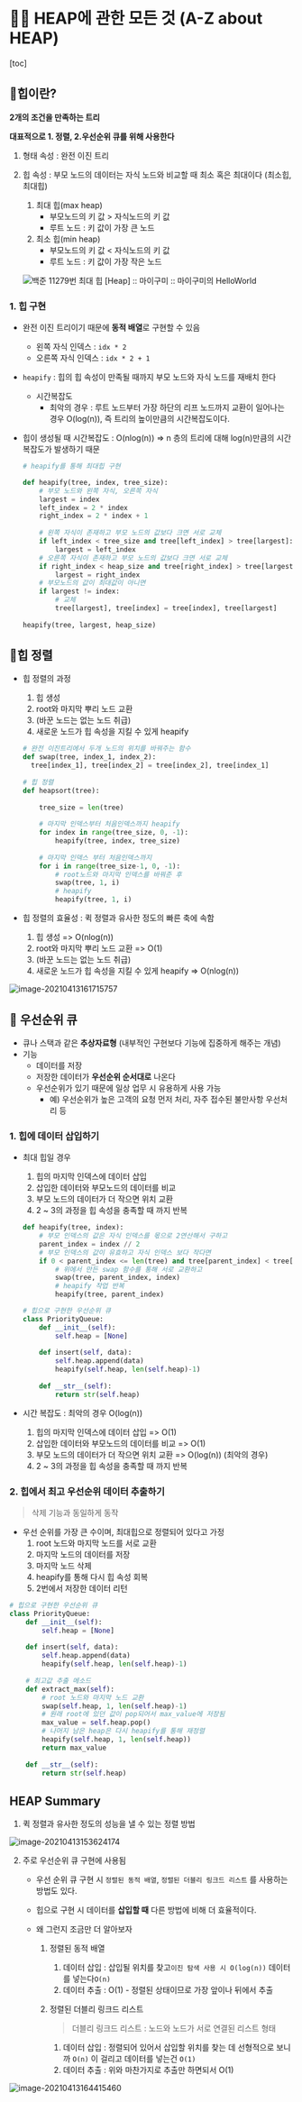 # 🧡🍯 HEAP에 관한 모든 것 (A-Z about HEAP)

[toc]

## 🌳힙이란?

**2개의 조건을 만족하는 트리**

**대표적으로 1. 정렬, 2.우선순위 큐를 위해 사용한다**

1. 형태 속성 : 완전 이진 트리 

2. 힙 속성 : 부모 노드의 데이터는 자식 노드와 비교할 때 최소 혹은 최대이다 (최소힙, 최대힙) 

   1. 최대 힙(max heap)
      - 부모노드의 키 값 > 자식노드의 키 값
      - 루트 노드 : 키 값이 가장 큰 노드
   2. 최소 힙(min heap)
      - 부모노드의 키 값 < 자식노드의 키 값
      - 루트 노드 : 키 값이 가장 작은 노드 

   ![백준 11279번 최대 힙 [Heap] :: 마이구미 :: 마이구미의 HelloWorld](https://t1.daumcdn.net/cfile/tistory/25335F4357A4226509)



### 1. 힙 구현

- 완전 이진 트리이기 때문에 **동적 배열**로 구현할 수 있음

  - 왼쪽 자식 인덱스 : `idx * 2`
  - 오른쪽 자식 인덱스 : `idx * 2 + 1`

- `heapify` : 힙의 힙 속성이 만족될 때까지 부모 노드와 자식 노드를 재배치 한다

  - 시간복잡도
    - 최악의 경우 : 루트 노드부터 가장 하단의 리프 노드까지 교환이 일어나는 경우 O(log(n)), 즉 트리의 높이만큼의 시간복잡도이다.

- 힙이 생성될 때 시간복잡도 : O(nlog(n)) => n 층의 트리에 대해 log(n)만큼의 시간복잡도가 발생하기 때문 

  ```python
  # heapify를 통해 최대힙 구현
  
  def heapify(tree, index, tree_size):
      # 부모 노드와 왼쪽 자식, 오른쪽 자식
      largest = index
      left_index = 2 * index 
      right_index = 2 * index + 1
      
      # 왼쪽 자식이 존재하고 부모 노드의 값보다 크면 서로 교체
      if left_index < tree_size and tree[left_index] > tree[largest]:
          largest = left_index
      # 오른쪽 자식이 존재하고 부모 노드의 값보다 크면 서로 교체
      if right_index < heap_size and tree[right_index] > tree[largest]:
          largest = right_index
      # 부모노드의 값이 최대값이 아니면
      if largest != index:
          # 교체
          tree[largest], tree[index] = tree[index], tree[largest]
          
  heapify(tree, largest, heap_size)
  ```



## 📌힙 정렬

- 힙 정렬의 과정

  1. 힙 생성
  2. root와 마지막 뿌리 노드 교환
  3. (바꾼 노드는 없는 노드 취급)
  4. 새로운 노드가 힙 속성을 지킬 수 있게 heapify

  ```python
  # 완전 이진트리에서 두개 노드의 위치를 바꿔주는 함수
  def swap(tree, index_1, index_2):
  	tree[index_1], tree[index_2] = tree[index_2], tree[index_1]
      
  # 힙 정렬
  def heapsort(tree):
      
      tree_size = len(tree)
      
      # 마지막 인덱스부터 처음인덱스까지 heapify
      for index in range(tree_size, 0, -1):
          heapify(tree, index, tree_size)
      
      # 마지막 인덱스 부터 처음인덱스까지 
      for i in range(tree_size-1, 0, -1):
          # root노드와 마지막 인덱스를 바꿔준 후
          swap(tree, 1, i)
          # heapify
          heapify(tree, 1, i)
  ```




- 힙 정렬의 효율성 : 퀵 정렬과 유사한 정도의 빠른 축에 속함
  1. 힙 생성  => O(nlog(n))
  2. root와 마지막 뿌리 노드 교환 => O(1)
  3. (바꾼 노드는 없는 노드 취급) 
  4. 새로운 노드가 힙 속성을 지킬 수 있게 heapify => O(nlog(n))

![image-20210413161715757](C:\Users\leejo\AppData\Roaming\Typora\typora-user-images\image-20210413161715757.png)





## 📌 우선순위 큐

- 큐나 스택과 같은 **추상자료형** (내부적인 구현보다 기능에 집중하게 해주는 개념)
- 기능 
  - 데이터를 저장
  - 저장한 데이터가 **우선순위 순서대로** 나온다
  - 우선순위가 있기 때문에 일상 업무 시 유용하게 사용 가능 
    - 예)  우선순위가 높은 고객의 요청 먼저 처리, 자주 접수된 불만사항 우선처리 등 



### 1. 힙에 데이터 삽입하기 

- 최대 힙일 경우 

    1. 힙의 마지막 인덱스에 데이터 삽입
    2. 삽입한 데이터와 부모노드의 데이터를 비교
    3. 부모 노드의 데이터가 더 작으면 위치 교환
    4. 2 ~ 3의 과정을 힙 속성을 충족할 때 까지 반복
    
    
    
    ```python
    def heapify(tree, index):
        # 부모 인덱스의 값은 자식 인덱스를 몫으로 2연산해서 구하고
        parent_index = index // 2
        # 부모 인덱스의 값이 유효하고 자식 인덱스 보다 작다면
        if 0 < parent_index <= len(tree) and tree[parent_index] < tree[index]:
            # 위에서 만든 swap 함수를 통해 서로 교환하고 
            swap(tree, parent_index, index)
            # heapify 작업 반복
            heapify(tree, parent_index)
    
    # 힙으로 구현한 우선순위 큐 
    class PriorityQueue:
        def __init__(self):
            self.heap = [None]
            
        def insert(self, data):
            self.heap.append(data)
            heapify(self.heap, len(self.heap)-1)
            
        def __str__(self):
            return str(self.heap)
    ```



- 시간 복잡도 : 최악의 경우 O(log(n))

    1. 힙의 마지막 인덱스에 데이터 삽입  => O(1)
    2. 삽입한 데이터와 부모노드의 데이터를 비교 => O(1)
    3. 부모 노드의 데이터가 더 작으면 위치 교환 => O(log(n)) (최악의 경우)
    4. 2 ~ 3의 과정을 힙 속성을 충족할 때 까지 반복



### 2. 힙에서 최고 우선순위 데이터 추출하기 

> 삭제 기능과 동일하게 동작

- 우선 순위를 가장 큰 수이며, 최대힙으로 정렬되어 있다고 가정 
  1. root 노드와 마지막 노드를 서로 교환
  2. 마지막 노드의 데이터를 저장
  3. 마지막 노드 삭제
  4. heapify를 통해 다시 힙 속성 회복
  5. 2번에서 저장한 데이터 리턴

```python
# 힙으로 구현한 우선순위 큐 
class PriorityQueue:
    def __init__(self):
        self.heap = [None]
        
    def insert(self, data):
        self.heap.append(data)
        heapify(self.heap, len(self.heap)-1)
        
    # 최고값 추출 메소드
    def extract_max(self):
        # root 노드와 마지막 노드 교환
        swap(self.heap, 1, len(self.heap)-1)
        # 원래 root에 있던 값이 pop되어서 max_value에 저장됨
		max_value = self.heap.pop()
        # 나머지 남은 heap은 다시 heapify를 통해 재정렬
        heapify(self.heap, 1, len(self.heap))
        return max_value
        
    def __str__(self):
        return str(self.heap)
```





## HEAP Summary

1. 퀵 정렬과 유사한 정도의 성능을 낼 수 있는 정렬 방법

![image-20210413153624174](C:\Users\leejo\AppData\Roaming\Typora\typora-user-images\image-20210413153624174.png)

2. 주로 우선순위 큐 구현에 사용됨

   - 우선 순위 큐 구현 시 `정렬된 동적 배열`, `정렬된 더블리 링크드 리스트` 를 사용하는 방법도 있다.

   - 힙으로 구현 시 데이터를 **삽입할 때** 다른 방법에 비해 더 효율적이다.

   - 왜 그런지 조금만 더 알아보자

     1. 정렬된 동적 배열

        1. 데이터 삽입 : 삽입될 위치를 찾고`이진 탐색 사용 시 O(log(n))` 데이터를 넣는다`O(n)`
        2. 데이터 추출 : O(1) - 정렬된 상태이므로 가장 앞이나 뒤에서 추출

     2. 정렬된 더블리 링크드 리스트

        > 더블리 링크드 리스트 :  노드와 노드가 서로 연결된 리스트 형태

        1. 데이터 삽입 : 정렬되어 있어서 삽입할 위치를 찾는 데 선형적으로 보니까 `O(n)` 이 걸리고 데이터를 넣는건 `O(1)`
        2. 데이터 추출 : 위와 마찬가지로 추출만 하면되서 O(1)

![image-20210413164415460](C:\Users\leejo\AppData\Roaming\Typora\typora-user-images\image-20210413164415460.png)

​	

